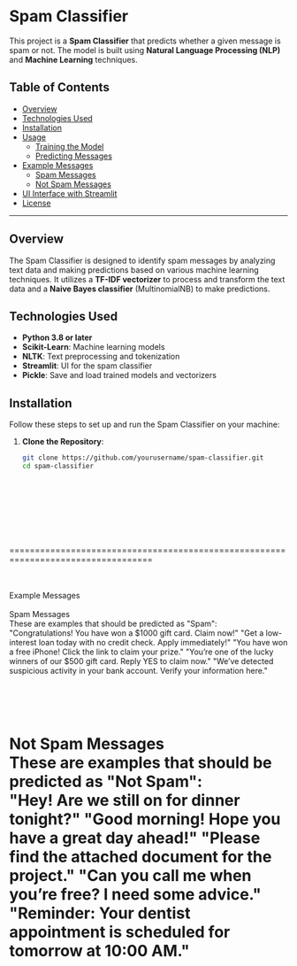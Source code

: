 # Spam Classifier

This project is a **Spam Classifier** that predicts whether a given message is spam or not. The model is built using **Natural Language Processing (NLP)** and **Machine Learning** techniques.

## Table of Contents

- [Overview](#overview)
- [Technologies Used](#technologies-used)
- [Installation](#installation)
- [Usage](#usage)
  - [Training the Model](#training-the-model)
  - [Predicting Messages](#predicting-messages)
- [Example Messages](#example-messages)
  - [Spam Messages](#spam-messages)
  - [Not Spam Messages](#not-spam-messages)
- [UI Interface with Streamlit](#ui-interface-with-streamlit)
- [License](#license)

---

## Overview

The Spam Classifier is designed to identify spam messages by analyzing text data and making predictions based on various machine learning techniques. It utilizes a **TF-IDF vectorizer** to process and transform the text data and a **Naive Bayes classifier** (MultinomialNB) to make predictions.

## Technologies Used

- **Python 3.8 or later**
- **Scikit-Learn**: Machine learning models
- **NLTK**: Text preprocessing and tokenization
- **Streamlit**: UI for the spam classifier
- **Pickle**: Save and load trained models and vectorizers

## Installation

Follow these steps to set up and run the Spam Classifier on your machine:

1. **Clone the Repository**:
   ```bash
   git clone https://github.com/yourusername/spam-classifier.git
   cd spam-classifier







<br/>
<br/>
<br/>
==================================================================================

<br/>
<br/>
<br/>

Example Messages
<br/><br/>
Spam Messages
<br/>
These are examples that should be predicted as "Spam":
<br/>
"Congratulations! You have won a $1000 gift card. Claim now!"
"Get a low-interest loan today with no credit check. Apply immediately!"
"You have won a free iPhone! Click the link to claim your prize."
"You’re one of the lucky winners of our $500 gift card. Reply YES to claim now."
"We’ve detected suspicious activity in your bank account. Verify your information here."

<br/><br/>
Not Spam Messages
<br/>
These are examples that should be predicted as "Not Spam":
<br/>
"Hey! Are we still on for dinner tonight?"
"Good morning! Hope you have a great day ahead!"
"Please find the attached document for the project."
"Can you call me when you’re free? I need some advice."
"Reminder: Your dentist appointment is scheduled for tomorrow at 10:00 AM."
<br/>
<br/>
==================================================================================
